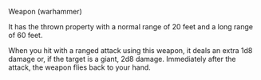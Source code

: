Weapon (warhammer)

It has the thrown property with a normal range of 20 feet and a long range of 60 feet.

When you hit with a ranged attack using this weapon, it deals an extra 1d8 damage or, if the target is a giant, 2d8 damage. Immediately after the attack, the weapon flies back to your hand.